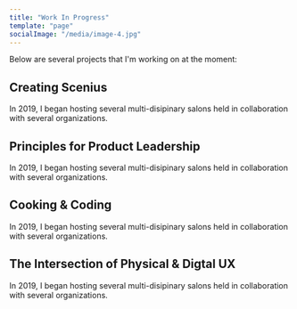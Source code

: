 ```yaml
---
title: "Work In Progress"
template: "page"
socialImage: "/media/image-4.jpg"
---
```


Below are several projects that I'm working on at the moment:

## Creating Scenius
In 2019, I began hosting several multi-disipinary salons held in collaboration with several organizations. 

## Principles for Product Leadership
In 2019, I began hosting several multi-disipinary salons held in collaboration with several organizations. 

## Cooking & Coding
In 2019, I began hosting several multi-disipinary salons held in collaboration with several organizations. 

## The Intersection of Physical & Digtal UX
In 2019, I began hosting several multi-disipinary salons held in collaboration with several organizations. 